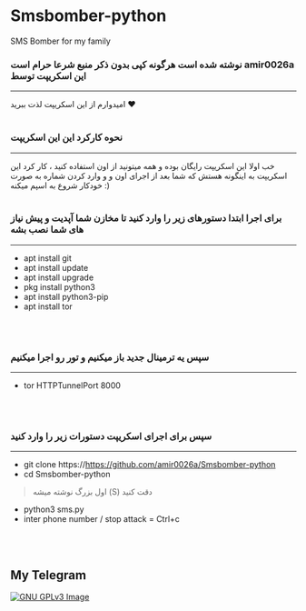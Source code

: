 # Smsbomber-python
SMS Bomber for my family

### نوشته شده است هرگونه  کپی بدون ذکر منبع شرعا حرام است amir0026a این اسکریپت توسط
___
امیدوارم از این اسکریپت لذت ببرید  ❤️
<br>
<br>

### نحوه کارکرد این این اسکریپت 
___

 خب اولا این اسکریپت رایگان بوده و همه میتونید از اون استفاده کنید ، کار کرد این اسکریپت به اینگونه هستش که
شما بعد از اجرای اون و و وارد کردن شماره به صورت خودکار شروع به اسپم میکنه :)
<br>
<br>
 
 
 
### برای اجرا ابتدا دستورهای زیر را وارد کنید تا مخازن شما آپدیت و پیش نیاز های شما نصب بشه
___

* apt install git
* apt install update
* apt install upgrade
* pkg install python3
* apt install python3-pip
* apt install tor 
<br>
<br>


### سپس یه ترمینال جدید باز میکنیم و تور رو اجرا میکنیم
___

* tor HTTPTunnelPort 8000
<br>
<br>

### سپس برای اجرای اسکریپت دستورات زیر را وارد کنید
___

* git clone https://https://github.com/amir0026a/Smsbomber-python
* cd Smsbomber-python
> اول بزرگ نوشته میشه (S) دقت کنید
* python3 sms.py
* inter phone number / stop attack = Ctrl+c
<br>
<br>

## My Telegram
[![GNU GPLv3 Image](https://telegram.org/img/t_logo.png)](http://t.me/amir0026a)
